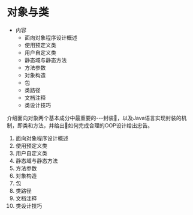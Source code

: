 #   对象与类

-   内容
    -   面向对象程序设计概述
    -   使用预定义类
    -   用户自定义类
    -   静态域与静态方法
    -   方法参数
    -   对象构造
    -   包
    -   类路径
    -   文档注释
    -   类设计技巧

介绍面向对象两个基本成分中最重要的---封装，以及Java语言实现封装的机制，即类和方法，并给出如何完成合理的OOP设计给出忠告。

1.  面向对象程序设计概述
2.   使用预定义类
3.   用户自定义类
4.   静态域与静态方法
5.   方法参数
6.   对象构造
7.   包
8.   类路径
9.   文档注释
10.   类设计技巧

